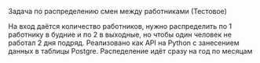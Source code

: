 Задача по распределению смен между работниками (Тестовое)

На вход даётся количество работников, нужно распределить по 1 работнику в будние и по 2 в выходные, но чтобы один человек не работал 2 дня подряд. Реализовано как API на Python c занесением данных в таблицы Postgre. Распеделение идёт сразу на год по месяцам

